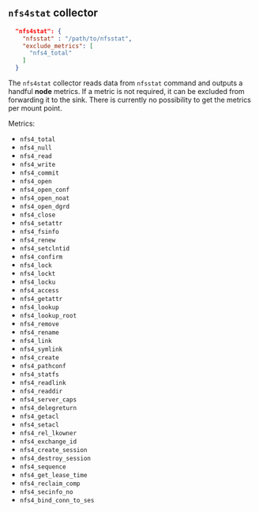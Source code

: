 
## `nfs4stat` collector

```json
  "nfs4stat": {
    "nfsstat" : "/path/to/nfsstat",
    "exclude_metrics": [
      "nfs4_total"
    ]
  }
```

The `nfs4stat` collector reads data from `nfsstat` command and outputs a handful **node** metrics. If a metric is not required, it can be excluded from forwarding it to the sink. There is currently no possibility to get the metrics per mount point.


Metrics:
* `nfs4_total` 
* `nfs4_null` 
* `nfs4_read` 
* `nfs4_write` 
* `nfs4_commit` 
* `nfs4_open` 
* `nfs4_open_conf` 
* `nfs4_open_noat` 
* `nfs4_open_dgrd` 
* `nfs4_close` 
* `nfs4_setattr` 
* `nfs4_fsinfo` 
* `nfs4_renew` 
* `nfs4_setclntid` 
* `nfs4_confirm` 
* `nfs4_lock` 
* `nfs4_lockt` 
* `nfs4_locku` 
* `nfs4_access` 
* `nfs4_getattr` 
* `nfs4_lookup` 
* `nfs4_lookup_root` 
* `nfs4_remove` 
* `nfs4_rename` 
* `nfs4_link` 
* `nfs4_symlink` 
* `nfs4_create` 
* `nfs4_pathconf` 
* `nfs4_statfs` 
* `nfs4_readlink` 
* `nfs4_readdir` 
* `nfs4_server_caps` 
* `nfs4_delegreturn` 
* `nfs4_getacl` 
* `nfs4_setacl` 
* `nfs4_rel_lkowner` 
* `nfs4_exchange_id` 
* `nfs4_create_session` 
* `nfs4_destroy_session` 
* `nfs4_sequence` 
* `nfs4_get_lease_time` 
* `nfs4_reclaim_comp` 
* `nfs4_secinfo_no` 
* `nfs4_bind_conn_to_ses` 


